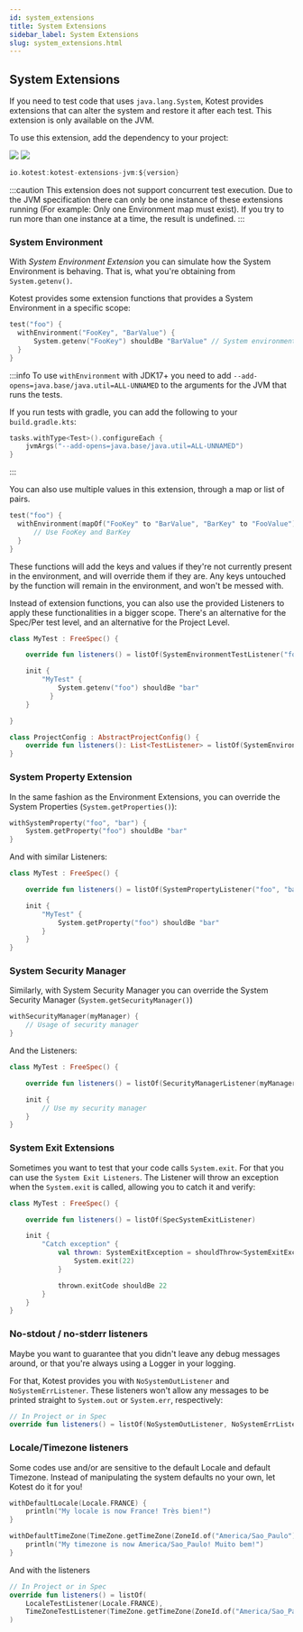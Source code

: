 ```yaml
---
id: system_extensions
title: System Extensions
sidebar_label: System Extensions
slug: system_extensions.html
---
```





## System Extensions

If you need to test code that uses `java.lang.System`, Kotest provides extensions that can alter the system and restore it after each test. This extension is only available on the JVM.

To use this extension, add the dependency to your project:

[<img src="https://img.shields.io/maven-central/v/io.kotest/kotest-extensions-jvm.svg?label=latest%20release"/>](https://search.maven.org/artifact/io.kotest/kotest-extensions-jvm)
[<img src="https://img.shields.io/nexus/s/https/oss.sonatype.org/io.kotest/kotest-extensions-jvm.svg?label=latest%20snapshot"/>](https://oss.sonatype.org/content/repositories/snapshots/io/kotest-extensions-jvm/)

```kotlin
io.kotest:kotest-extensions-jvm:${version}
```

:::caution
This extension does not support concurrent test execution. Due to the JVM specification there can only be one instance of these extensions running (For example: Only one Environment map must exist). If you try to run more than one instance at a time, the result is undefined.
:::

### System Environment

With *System Environment Extension* you can simulate how the System Environment is behaving. That is, what you're obtaining from `System.getenv()`.

Kotest provides some extension functions that provides a System Environment in a specific scope:

```kotlin
test("foo") {
  withEnvironment("FooKey", "BarValue") {
      System.getenv("FooKey") shouldBe "BarValue" // System environment overridden!
  }
}
```

:::info
To use `withEnvironment` with JDK17+ you need to add `--add-opens=java.base/java.util=ALL-UNNAMED` to the arguments for the JVM that runs the tests.

If you run tests with gradle, you can add the following to your `build.gradle.kts`:

```kotlin
tasks.withType<Test>().configureEach {
    jvmArgs("--add-opens=java.base/java.util=ALL-UNNAMED")
}
```
:::

You can also use multiple values in this extension, through a map or list of pairs.

```kotlin
test("foo") {
  withEnvironment(mapOf("FooKey" to "BarValue", "BarKey" to "FooValue")) {
      // Use FooKey and BarKey
  }
}
```

These functions will add the keys and values if they're not currently present in the environment, and will override them if they are. Any keys untouched by the function will remain in the environment, and won't be messed with.

Instead of extension functions, you can also use the provided Listeners to apply these functionalities in a bigger scope. There's an alternative for the Spec/Per test level, and an alternative for the Project Level.

```kotlin
class MyTest : FreeSpec() {

    override fun listeners() = listOf(SystemEnvironmentTestListener("foo", "bar"))

    init {
        "MyTest" {
            System.getenv("foo") shouldBe "bar"
          }
    }

}
```

```kotlin
class ProjectConfig : AbstractProjectConfig() {
    override fun listeners(): List<TestListener> = listOf(SystemEnvironmentProjectListener("foo", "bar"))
}
```



### System Property Extension

In the same fashion as the Environment Extensions, you can override the System Properties (`System.getProperties()`):

```kotlin
withSystemProperty("foo", "bar") {
    System.getProperty("foo") shouldBe "bar"
}
```

And with similar Listeners:

```kotlin
class MyTest : FreeSpec() {

    override fun listeners() = listOf(SystemPropertyListener("foo", "bar"))

    init {
        "MyTest" {
            System.getProperty("foo") shouldBe "bar"
        }
    }
}
```



### System Security Manager

Similarly, with System Security Manager you can override the System Security Manager (`System.getSecurityManager()`)

```kotlin
withSecurityManager(myManager) {
    // Usage of security manager
}
```

And the Listeners:

```kotlin
class MyTest : FreeSpec() {

    override fun listeners() = listOf(SecurityManagerListener(myManager))

    init {
        // Use my security manager
    }
}
```

### System Exit Extensions

Sometimes you want to test that your code calls `System.exit`. For that you can use the `System Exit Listeners`. The Listener will throw an exception when the `System.exit` is called, allowing you to catch it and verify:

```kotlin
class MyTest : FreeSpec() {

    override fun listeners() = listOf(SpecSystemExitListener)

    init {
        "Catch exception" {
            val thrown: SystemExitException = shouldThrow<SystemExitException> {
                System.exit(22)
            }

            thrown.exitCode shouldBe 22
        }
    }
}
```

### No-stdout / no-stderr listeners

Maybe you want to guarantee that you didn't leave any debug messages around, or that you're always using a Logger in your logging.

For that, Kotest provides you with `NoSystemOutListener` and `NoSystemErrListener`. These listeners won't allow any messages to be printed straight to `System.out` or `System.err`, respectively:

```kotlin
// In Project or in Spec
override fun listeners() = listOf(NoSystemOutListener, NoSystemErrListener)
```

### Locale/Timezone listeners

Some codes use and/or are sensitive to the default Locale and default Timezone. Instead of manipulating the system defaults no your own,
let Kotest do it for you!

```kotlin
withDefaultLocale(Locale.FRANCE) {
    println("My locale is now France! Très bien!")
}

withDefaultTimeZone(TimeZone.getTimeZone(ZoneId.of("America/Sao_Paulo"))) {
    println("My timezone is now America/Sao_Paulo! Muito bem!")
}
```

And with the listeners

```kotlin
// In Project or in Spec
override fun listeners() = listOf(
    LocaleTestListener(Locale.FRANCE),
    TimeZoneTestListener(TimeZone.getTimeZone(ZoneId.of("America/Sao_Paulo")))
)
```
